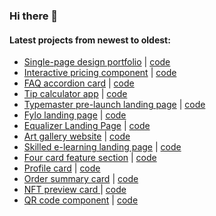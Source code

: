 ### Hi there 👋

<!--
**ivaberiashvili/ivaberiashvili** is a ✨ _special_ ✨ repository because its `README.md` (this file) appears on your GitHub profile.

Here are some ideas to get you started:

- 🔭 I’m currently working on ...
- 🌱 I’m currently learning ...
- 👯 I’m looking to collaborate on ...
- 🤔 I’m looking for help with ...
- 💬 Ask me about ...
- 📫 How to reach me: ...
- 😄 Pronouns: ...
- ⚡ Fun fact: ...
-->

#### Latest projects from newest to oldest:
- [Single-page design portfolio](https://ivaberiashvili.github.io/single-page-design-portfolio)  | [code](https://github.com/ivaberiashvili/single-page-design-portfolio)
- [Interactive pricing component](https://ivaberiashvili.github.io/interactive-pricing-component)  | [code](https://github.com/ivaberiashvili/interactive-pricing-component)
- [FAQ accordion card](https://ivaberiashvili.github.io/faq-accordion-card)  | [code](https://github.com/ivaberiashvili/faq-accordion-card)
-   [Tip calculator app](https://ivaberiashvili.github.io/tip-calculator-app)  | [code](https://github.com/ivaberiashvili/tip-calculator-app)
- [Typemaster pre-launch landing page](https://ivaberiashvili.github.io/typemaster-pre-launch-landing-page) | [code](https://github.com/ivaberiashvili/typemaster-pre-launch-landing-page)
-   [Fylo landing page](https://ivaberiashvili.github.io/fylo-landing-page) | [code](https://github.com/ivaberiashvili/fylo-landing-page)
-  [Equalizer Landing Page](https://ivaberiashvili.github.io/equalizer-landing-page) | [code](https://github.com/ivaberiashvili//equalizer-landing-page)
- [Art gallery website](https://ivaberiashvili.github.io/art-gallery-website/) | [code](https://github.com/ivaberiashvili/art-gallery-website/)
- [Skilled e-learning landing page](https://ivaberiashvili.github.io/skilled-elearning-landing-page/) | [code](https://github.com/ivaberiashvili/skilled-elearning-landing-page/)
- [Four card feature section](https://ivaberiashvili.github.io/four-card-feature-section/)  | [code](https://github.com/ivaberiashvili/four-card-feature-section/)
- [Profile card](https://ivaberiashvili.github.io/profile-card-component/) |  [code](https://github.com/ivaberiashvili/profile-card-component/)
- [Order summary card](https://ivaberiashvili.github.io/order-summary-component) | [code](https://github.com/ivaberiashvili/order-summary-component/)
- [NFT preview card ](https://ivaberiashvili.github.io/nft-preview-card-component/) | [code](https://github.com/ivaberiashvili/nft-preview-card-component/)
- [QR code component](https://ivaberiashvili.github.io/qr-code-component/) | [code](https://github.com/ivaberiashvili/qr-code-component)
